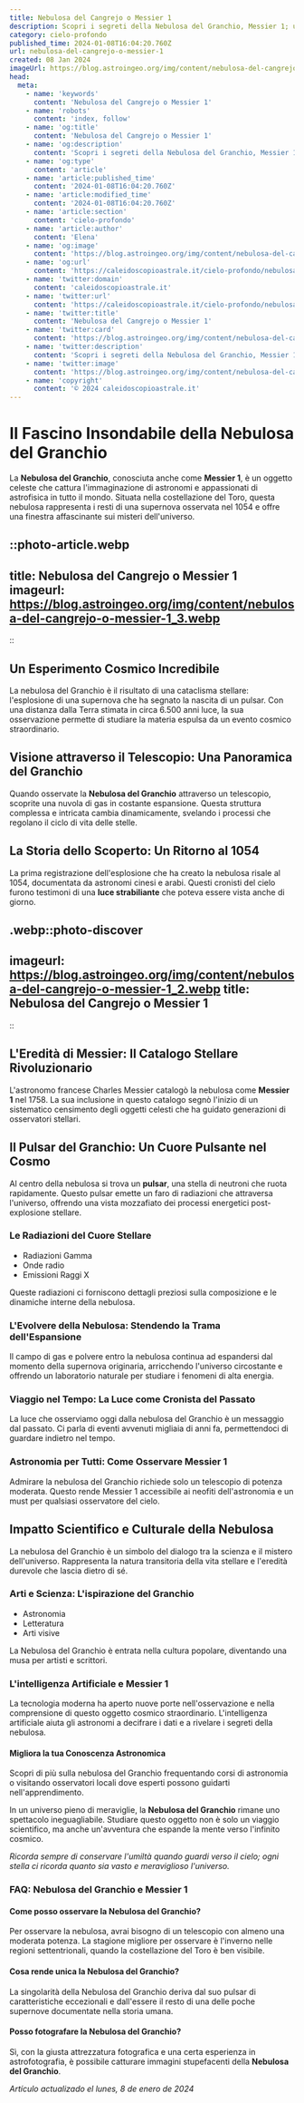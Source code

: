 ```yaml
---
title: Nebulosa del Cangrejo o Messier 1
description: Scopri i segreti della Nebulosa del Granchio, Messier 1; una meraviglia cosmica, ricca di storia e fascino celeste. Esplora con noi!
category: cielo-profondo
published_time: 2024-01-08T16:04:20.760Z
url: nebulosa-del-cangrejo-o-messier-1
created: 08 Jan 2024
imageUrl: https://blog.astroingeo.org/img/content/nebulosa-del-cangrejo-o-messier-1_3.webp
head:
  meta:
    - name: 'keywords'
      content: 'Nebulosa del Cangrejo o Messier 1'
    - name: 'robots'
      content: 'index, follow'
    - name: 'og:title'
      content: 'Nebulosa del Cangrejo o Messier 1'
    - name: 'og:description'
      content: 'Scopri i segreti della Nebulosa del Granchio, Messier 1; una meraviglia cosmica, ricca di storia e fascino celeste. Esplora con noi!'
    - name: 'og:type'
      content: 'article'
    - name: 'article:published_time'
      content: '2024-01-08T16:04:20.760Z'
    - name: 'article:modified_time'
      content: '2024-01-08T16:04:20.760Z'
    - name: 'article:section'
      content: 'cielo-profondo'
    - name: 'article:author'
      content: 'Elena'
    - name: 'og:image'
      content: 'https://blog.astroingeo.org/img/content/nebulosa-del-cangrejo-o-messier-1_3.webp'
    - name: 'og:url'
      content: 'https://caleidoscopioastrale.it/cielo-profondo/nebulosa-del-cangrejo-o-messier-1'
    - name: 'twitter:domain'
      content: 'caleidoscopioastrale.it'
    - name: 'twitter:url'
      content: 'https://caleidoscopioastrale.it/cielo-profondo/nebulosa-del-cangrejo-o-messier-1'
    - name: 'twitter:title'
      content: 'Nebulosa del Cangrejo o Messier 1'
    - name: 'twitter:card'
      content: 'https://blog.astroingeo.org/img/content/nebulosa-del-cangrejo-o-messier-1_3.webp'
    - name: 'twitter:description'
      content: 'Scopri i segreti della Nebulosa del Granchio, Messier 1; una meraviglia cosmica, ricca di storia e fascino celeste. Esplora con noi!'
    - name: 'twitter:image'
      content: 'https://blog.astroingeo.org/img/content/nebulosa-del-cangrejo-o-messier-1_3.webp'
    - name: 'copyright'
      content: '© 2024 caleidoscopioastrale.it'
---
```

# Il Fascino Insondabile della Nebulosa del Granchio

La **Nebulosa del Granchio**, conosciuta anche come **Messier 1**, è un oggetto celeste che cattura l'immaginazione di astronomi e appassionati di astrofisica in tutto il mondo. Situata nella costellazione del Toro, questa nebulosa rappresenta i resti di una supernova osservata nel 1054 e offre una finestra affascinante sui misteri dell'universo.

::photo-article.webp
---
title: Nebulosa del Cangrejo o Messier 1
imageurl: https://blog.astroingeo.org/img/content/nebulosa-del-cangrejo-o-messier-1_3.webp
---
::

## Un Esperimento Cosmico Incredibile

La nebulosa del Granchio è il risultato di una cataclisma stellare: l'esplosione di una supernova che ha segnato la nascita di un pulsar. Con una distanza dalla Terra stimata in circa 6.500 anni luce, la sua osservazione permette di studiare la materia espulsa da un evento cosmico straordinario.

## Visione attraverso il Telescopio: Una Panoramica del Granchio

Quando osservate la **Nebulosa del Granchio** attraverso un telescopio, scoprite una nuvola di gas in costante espansione. Questa struttura complessa e intricata cambia dinamicamente, svelando i processi che regolano il ciclo di vita delle stelle.

## La Storia dello Scoperto: Un Ritorno al 1054

La prima registrazione dell'esplosione che ha creato la nebulosa risale al 1054, documentata da astronomi cinesi e arabi. Questi cronisti del cielo furono testimoni di una **luce strabiliante** che poteva essere vista anche di giorno.

.webp::photo-discover
---
imageurl: https://blog.astroingeo.org/img/content/nebulosa-del-cangrejo-o-messier-1_2.webp
title: Nebulosa del Cangrejo o Messier 1
---
::

## L'Eredità di Messier: Il Catalogo Stellare Rivoluzionario

L'astronomo francese Charles Messier catalogò la nebulosa come **Messier 1** nel 1758. La sua inclusione in questo catalogo segnò l'inizio di un sistematico censimento degli oggetti celesti che ha guidato generazioni di osservatori stellari.

## Il Pulsar del Granchio: Un Cuore Pulsante nel Cosmo

Al centro della nebulosa si trova un **pulsar**, una stella di neutroni che ruota rapidamente. Questo pulsar emette un faro di radiazioni che attraversa l'universo, offrendo una vista mozzafiato dei processi energetici post-explosione stellare.

### Le Radiazioni del Cuore Stellare

* Radiazioni Gamma 
* Onde radio
* Emissioni Raggi X

Queste radiazioni ci forniscono dettagli preziosi sulla composizione e le dinamiche interne della nebulosa.

### L'Evolvere della Nebulosa: Stendendo la Trama dell'Espansione

Il campo di gas e polvere entro la nebulosa continua ad espandersi dal momento della supernova originaria, arricchendo l'universo circostante e offrendo un laboratorio naturale per studiare i fenomeni di alta energia.

### Viaggio nel Tempo: La Luce come Cronista del Passato

La luce che osserviamo oggi dalla nebulosa del Granchio è un messaggio dal passato. Ci parla di eventi avvenuti migliaia di anni fa, permettendoci di guardare indietro nel tempo.

### Astronomia per Tutti: Come Osservare Messier 1

Admirare la nebulosa del Granchio richiede solo un telescopio di potenza moderata. Questo rende Messier 1 accessibile ai neofiti dell'astronomia e un must per qualsiasi osservatore del cielo.

## Impatto Scientifico e Culturale della Nebulosa

La nebulosa del Granchio è un simbolo del dialogo tra la scienza e il mistero dell'universo. Rappresenta la natura transitoria della vita stellare e l'eredità durevole che lascia dietro di sé.

### Arti e Scienza: L'ispirazione del Granchio

* Astronomia 
* Letteratura 
* Arti visive

La Nebulosa del Granchio è entrata nella cultura popolare, diventando una musa per artisti e scrittori.

### L'intelligenza Artificiale e Messier 1

La tecnologia moderna ha aperto nuove porte nell'osservazione e nella comprensione di questo oggetto cosmico straordinario. L'intelligenza artificiale aiuta gli astronomi a decifrare i dati e a rivelare i segreti della nebulosa.

#### Migliora la tua Conoscenza Astronomica

Scopri di più sulla nebulosa del Granchio frequentando corsi di astronomia o visitando osservatori locali dove esperti possono guidarti nell'apprendimento.

In un universo pieno di meraviglie, la **Nebulosa del Granchio** rimane uno spettacolo ineguagliabile. Studiare questo oggetto non è solo un viaggio scientifico, ma anche un'avventura che espande la mente verso l'infinito cosmico.

*Ricorda sempre di conservare l'umiltà quando guardi verso il cielo; ogni stella ci ricorda quanto sia vasto e meraviglioso l'universo.*

### FAQ: Nebulosa del Granchio e Messier 1

#### Come posso osservare la Nebulosa del Granchio?

Per osservare la nebulosa, avrai bisogno di un telescopio con almeno una moderata potenza. La stagione migliore per osservare è l'inverno nelle regioni settentrionali, quando la costellazione del Toro è ben visibile.

#### Cosa rende unica la Nebulosa del Granchio?

La singolarità della Nebulosa del Granchio deriva dal suo pulsar di caratteristiche eccezionali e dall'essere il resto di una delle poche supernove documentate nella storia umana.

#### Posso fotografare la Nebulosa del Granchio?

Sì, con la giusta attrezzatura fotografica e una certa esperienza in astrofotografia, è possibile catturare immagini stupefacenti della **Nebulosa del Granchio**.

_Artículo actualizado el lunes, 8 de enero de 2024_